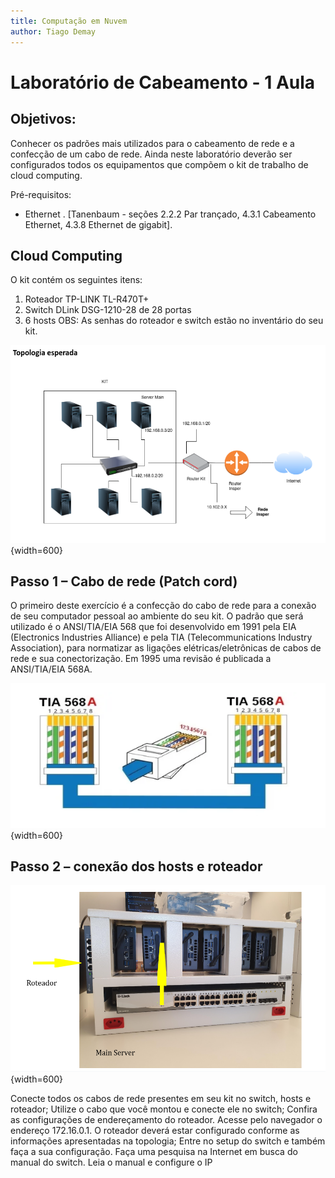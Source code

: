 ```yaml
---
title: Computação em Nuvem
author: Tiago Demay
---
```


# Laboratório de Cabeamento - 1 Aula


## Objetivos:

Conhecer os padrões mais utilizados para o cabeamento de rede e a confecção de um cabo de rede. Ainda neste laboratório deverão ser configurados todos os equipamentos que compõem o kit de trabalho de cloud computing. 

Pré-requisitos:

* Ethernet . [Tanenbaum - seções 2.2.2 Par trançado, 4.3.1 Cabeamento Ethernet, 4.3.8 Ethernet de gigabit].

## Cloud Computing


O kit contém os seguintes itens:
1. Roteador TP-LINK TL-R470T+
2. Switch DLink DSG-1210-28 de 28 portas
3. 6 hosts
OBS: As senhas do roteador e switch estão no inventário do seu kit.


![Imagem-Topologia](assets/images/topologia.png){width=600}

## Passo 1 – Cabo de rede (Patch cord)

O primeiro deste exercício é a confecção do cabo de rede para a conexão de seu computador pessoal ao ambiente do seu kit. O padrão que será utilizado é o ANSI/TIA/EIA 568 que foi desenvolvido em 1991 pela EIA  (Electronics Industries Alliance) e pela TIA (Telecommunications Industry Association), para normatizar as ligações elétricas/eletrônicas de cabos de rede e sua conectorização. Em 1995 uma revisão é publicada a  ANSI/TIA/EIA 568A.


![Topologia](assets/images/patch.png){width=600}



## Passo 2 – conexão dos hosts e roteador
  

![](assets/images/kit.png){width=600}


Conecte todos os cabos de rede presentes em seu kit no switch, hosts e roteador;
Utilize o cabo que você montou e conecte ele no switch;
Confira as configurações de endereçamento do roteador. Acesse pelo navegador o endereço 172.16.0.1. O roteador deverá estar configurado conforme as informações apresentadas na topologia;
Entre no setup do switch e também faça a sua configuração. Faça uma pesquisa na Internet em busca do manual do switch. Leia o manual e configure o IP  
